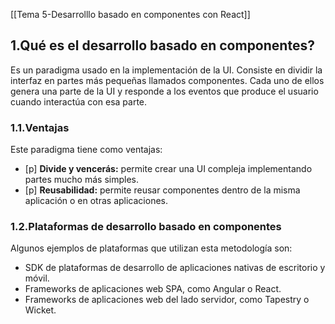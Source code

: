 [[Tema 5-Desarrolllo basado en componentes con React]]

## 1.Qué es el desarrollo basado en componentes?
Es un paradigma usado en la implementación de la UI. Consiste en dividir la interfaz en partes más pequeñas llamados componentes. Cada uno de ellos genera una parte de la UI y responde a los eventos que produce el usuario cuando interactúa con esa parte.

### 1.1.Ventajas
Este paradigma tiene como ventajas:
+ [p] **Divide y vencerás:** permite crear una UI compleja implementando partes mucho más simples.
+ [p] **Reusabilidad:** permite reusar componentes dentro de la misma aplicación o en otras aplicaciones.

### 1.2.Plataformas de desarrollo basado en componentes
Algunos ejemplos de plataformas que utilizan esta metodología son:
+ SDK de plataformas de desarrollo de aplicaciones nativas de escritorio y móvil.
+ Frameworks de aplicaciones web SPA, como Angular o React.
+ Frameworks de aplicaciones web del lado servidor, como Tapestry o Wicket.





